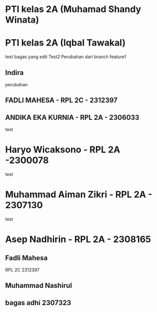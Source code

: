 # PTI kelas 2A (Muhamad Shandy Winata)
# PTI kelas 2A (Iqbal Tawakal)

test  bagas yang edit 
Test2
Perubahan dari branch feature1

## Indira
perubahan

## FADLI MAHESA - RPL 2C - 2312397
## ANDIKA EKA KURNIA - RPL 2A - 2306033
test

# Haryo Wicaksono - RPL 2A -2300078
test

# Muhammad Aiman Zikri - RPL 2A - 2307130
test

# Asep Nadhirin - RPL 2A - 2308165

## Fadli Mahesa
RPL 2C
2312397

## Muhammad Nashirul 
## bagas adhi 2307323
